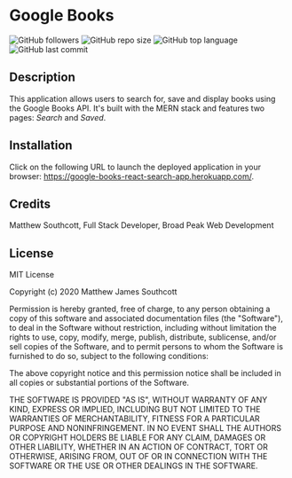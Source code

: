 # Google Books

![GitHub followers](https://img.shields.io/github/followers/mjsouthcott?label=Follow&style=social)
![GitHub repo size](https://img.shields.io/github/repo-size/mjsouthcott/21-google-books-react-search)
![GitHub top language](https://img.shields.io/github/languages/top/mjsouthcott/21-google-books-react-search)
![GitHub last commit](https://img.shields.io/github/last-commit/mjsouthcott/21-google-books-react-search)

## Description

This application allows users to search for, save and display books using the Google Books API. It's built with the MERN stack and features two pages: _Search_ and _Saved_.

## Installation

Click on the following URL to launch the deployed application in your browser: https://google-books-react-search-app.herokuapp.com/.

## Credits

Matthew Southcott, Full Stack Developer, Broad Peak Web Development

## License

MIT License

Copyright (c) 2020 Matthew James Southcott

Permission is hereby granted, free of charge, to any person obtaining a copy
of this software and associated documentation files (the "Software"), to deal
in the Software without restriction, including without limitation the rights
to use, copy, modify, merge, publish, distribute, sublicense, and/or sell
copies of the Software, and to permit persons to whom the Software is
furnished to do so, subject to the following conditions:

The above copyright notice and this permission notice shall be included in all
copies or substantial portions of the Software.

THE SOFTWARE IS PROVIDED "AS IS", WITHOUT WARRANTY OF ANY KIND, EXPRESS OR
IMPLIED, INCLUDING BUT NOT LIMITED TO THE WARRANTIES OF MERCHANTABILITY,
FITNESS FOR A PARTICULAR PURPOSE AND NONINFRINGEMENT. IN NO EVENT SHALL THE
AUTHORS OR COPYRIGHT HOLDERS BE LIABLE FOR ANY CLAIM, DAMAGES OR OTHER
LIABILITY, WHETHER IN AN ACTION OF CONTRACT, TORT OR OTHERWISE, ARISING FROM,
OUT OF OR IN CONNECTION WITH THE SOFTWARE OR THE USE OR OTHER DEALINGS IN THE
SOFTWARE.
